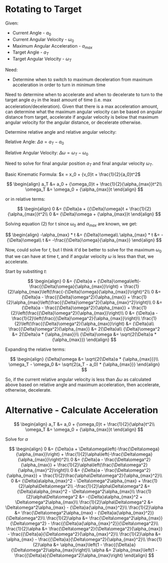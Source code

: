 # Rotating to Target

Given:
- Current Angle - $a_0$
- Current Angular Velocity - $\omega_0$
- Maximum Angular Acceleration - $\alpha_{max}$
- Target Angle - $a_T$
- Target Angular Velocity - $\omega_T$

Need:
-  Determine when to switch to maximum deceleration from maximum acceleration in order to turn in minimum time

Need to determine when to accelerate and when to decelerate to turn to the target angle $a_T$ in the least amount of time (i.e. max acceleration/deceleration). Given that there is a max acceleration amount, can determine what the maximum angular velocity can be based on angular distance from target, accelerate if angular velocity is below that maximum angular velocity for the angular distance, or decelerate otherwise.

Determine relative angle and relative angular velocity:

Relative Angle: ${\Delta}a = a_T - a_0$

Relative Angular Velocity: ${\Delta}\omega = \omega_T - \omega_0$

Need to solve for final angular position $a_T$ and final angular velocity $\omega_T$.

Basic Kinematic Formula: $x = x_0 + {v_0}t + \frac{1}{2}{a_0}t^2$

$$
\begin{align}
a_T &= a_0 + {\omega_0}t + \frac{1}{2}{\alpha_{max}}t^2\\
\omega_T &= \omega_0 + {\alpha_{max}}t
\end{align}
$$

or in relative terms:

$$
\begin{align}
0 &= {\Delta}a + {{\Delta}\omega}t + \frac{1}{2}{\alpha_{max}}t^2\\
0 &= {\Delta}\omega + {\alpha_{max}}t
\end{align}
$$

Solving equation (2) for t since $\omega_0$ and $\alpha_{max}$ are known, we get:

$$
\begin{align}
-\alpha_{max} * t &= {\Delta}\omega\\
\alpha_{max} * t &= -{\Delta}\omega\\
t &= -\frac{{\Delta}\omega}{\alpha_{max}}
\end{align}
$$

Now, could solve for $t$, but I think it'd be better to solve for the maximum $\omega_0$ that we can have at time $t$, and if angular velocity $\omega$ is less than that, we accelerate.

Start by substiting $t$:

$$
\begin{align}
0 &= {\Delta}a + {\Delta}\omega\left(-\frac{{\Delta}\omega}{\alpha_{max}}\right) + \frac{1}{2}\alpha_{max}\left(\frac{-{\Delta}\omega}{\alpha_{max}}\right)^2\\
0 &= {\Delta}a - \frac{{\Delta}\omega^2}{\alpha_{max}} + \frac{1}{2}\alpha_{max}\left(\frac{{\Delta}\omega^2}{\alpha_{max}^2}\right)\\
0 &= {\Delta}a - \frac{{\Delta}\omega^2}{\alpha_{max}} + \frac{1}{2}\left(\frac{{\Delta}\omega^2}{\alpha_{max}}\right)\\
0 &= {\Delta}a - \frac{1}{2}\left(\frac{{\Delta}\omega^2}{\alpha_{max}}\right)\\
\frac{1}{2}\left(\frac{{\Delta}\omega^2}{\alpha_{max}}\right) &= {\Delta}a\\
\frac{{\Delta}\omega^2}{\alpha_{max}} &= 2{\Delta}a\\
{\Delta}\omega^2 &= 2{\Delta}a * {\alpha_{max}}\\
{\Delta}\omega &= \sqrt{2{\Delta}a * {\alpha_{max}}}
\end{align}
$$

Expanding the relative terms:

$$
\begin{align}
{\Delta}\omega &= \sqrt{2{\Delta}a * {\alpha_{max}}}\\
\omega_T - \omega_0 &= \sqrt{2(a_T - a_0) * {\alpha_{max}}}
\end{align}
$$

So, if the current relative angular velocity is less than ${\Delta}\omega$ as calculated above based on relative angle and maximum acceleration, then accelerate, otherwise, decelerate.

# Alternative - Calculate Acceleration

$$
\begin{align}
a_T &= a_0 + {\omega_0}t + \frac{1}{2}{\alpha}t^2\\
\omega_T &= \omega_0 + {\alpha_{max}}t
\end{align}
$$

Solve for $\alpha$

$$
\begin{align}
0 &= {\Delta}a + \Delta\omega\left(-\frac{\Delta\omega}{\alpha_{max}}\right) + \frac{1}{2}\alpha\left(-\frac{\Delta\omega}{\alpha_{max}}\right)^2\\
0 &= {\Delta}a - \frac{\Delta\omega^2}{\alpha_{max}} + \frac{1}{2}\alpha\left(\frac{\Delta\omega^2}{\alpha_{max}^2}\right)\\
0 &= {\Delta}a - \frac{\Delta\omega^2}{\alpha_{max}} + \frac{1}{2}\frac{\alpha\Delta\omega^2}{\alpha_{max}^2}\\
0 &= {\Delta}a\alpha_{max}^2 - \Delta\omega^2\alpha_{max} + \frac{1}{2}\alpha\Delta\omega^2\\
-\frac{1}{2}\alpha\Delta\omega^2 &= {\Delta}a\alpha_{max}^2 - \Delta\omega^2\alpha_{max}\\
\frac{1}{2}\alpha\Delta\omega^2 &= -{\Delta}a\alpha_{max}^2 + \Delta\omega^2\alpha_{max}\\
\frac{1}{2}\alpha\Delta\omega^2 &= \Delta\omega^2\alpha_{max} - {\Delta}a{\alpha_{max}^2}\\
\frac{1}{2}\alpha &= \frac{\Delta\omega^2\alpha_{max} - {\Delta}a{\alpha_{max}^2}}{\Delta\omega^2}\\
\frac{1}{2}\alpha &= \frac{\Delta\omega^2\alpha_{max}}{\Delta\omega^2} - \frac{{\Delta}a{\alpha_{max}^2}}{\Delta\omega^2}\\
\frac{1}{2}\alpha &= \frac{\Delta\omega^2}{\Delta\omega^2}{\alpha_{max}} - \frac{{\Delta}a}{\Delta\omega^2}{\alpha_{max}^2}\\
\frac{1}{2}\alpha &= \alpha_{max} - \frac{{\Delta}a}{\Delta\omega^2}{\alpha_{max}^2}\\
\frac{1}{2}\alpha &= \alpha_{max}\left(1 - \frac{{\Delta}a}{\Delta\omega^2}\alpha_{max}\right)\\
\alpha &= 2\alpha_{max}\left(1 - \frac{{\Delta}a}{\Delta\omega^2}\alpha_{max}\right)
\end{align}
$$
